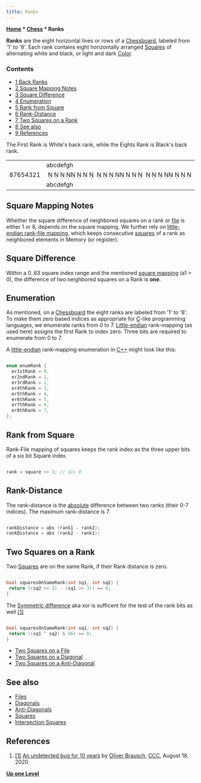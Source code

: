 ```yaml
---
title: Ranks
---
```

**[Home](Home "Home") \* [Chess](Chess "Chess") \* Ranks**


**Ranks** are the eight horizontal lines or rows of a [Chessboard](Chessboard "Chessboard"), labeled from '1' to '8'. Each rank contains eight horizontally arranged [Squares](Squares "Squares") of alternating white and black, or light and dark [Color](Color "Color"). 



### Contents


* [1 Back Ranks](#back-ranks)
* [2 Square Mapping Notes](#square-mapping-notes)
* [3 Square Difference](#square-difference)
* [4 Enumeration](#enumeration)
* [5 Rank from Square](#rank-from-square)
* [6 Rank-Distance](#rank-distance)
* [7 Two Squares on a Rank](#two-squares-on-a-rank)
* [8 See also](#see-also)
* [9 References](#references)






The First Rank is White's back rank, while the Eights Rank is Black's back rank.





|  |  |  |
| --- | --- | --- |
|  | abcdefgh |  |
| 87654321 |                                                                                                 ••••••••                                                •••••••• | 87654321 |
|  | abcdefgh |  |


## Square Mapping Notes


Whether the square difference of neighbored squares on a rank or [file](Files "Files") is either 1 or 8, depends on the square mapping. We further rely on [little-endian rank-file mapping](Square_Mapping_Considerations#LittleEndianRankFileMapping "Square Mapping Considerations"), which keeps consecutive [squares](Squares "Squares") of a rank as neighbored elements in Memory (or register).



## Square Difference


Within a 0..63 square index range and the mentioned [square mapping](Square_Mapping_Considerations#LittleEndianRankFileMapping "Square Mapping Considerations") (a1 = 0), the difference of two neighbored squares on a Rank is **one**.



## Enumeration


As mentioned, on a [Chessboard](Chessboard "Chessboard") the eight ranks are labeled from '1' to '8'. To make them zero based indices as appropriate for [C](C "C")-like programming languages, we enumerate ranks from 0 to 7. [Little-endian](Little-endian "Little-endian") rank-mapping (as used here) assigns the first Rank to index zero. Three bits are required to enumerate from 0 to 7.


A [little-endian](Little-endian "Little-endian") rank-mapping enumeration in [C++](Cpp "Cpp") might look like this: 




```C++

enum enumRank {
  er1stRank = 0,
  er2ndRank = 1,
  er3rdRank = 2,
  er4thRank = 3,
  er5thRank = 4,
  er6thRank = 5,
  er7thRank = 6,
  er8thRank = 7,
};

```

## Rank from Square


Rank-File mapping of squares keeps the rank index as the three upper bits of a six bit Square index.




```C++

rank = square >> 3; // div 8

```





## Rank-Distance


The rank-distance is the [absolute](Avoiding_Branches#Abs "Avoiding Branches") difference between two ranks (their 0-7 indices). The maximum rank-distance is 7.




```C++

rankDistance = abs (rank1 - rank2);
rankDistance = abs (rank2 - rank1);

```





## Two Squares on a Rank


Two [Squares](Squares "Squares") are on the same Rank, if their Rank distance is zero. 




```C++

bool squaresOnSameRank(int sq1, int sq2) {
 return ((sq2 >> 3) - (sq1 >> 3)) == 0;
}

```

The [Symmetric difference](https://en.wikipedia.org/wiki/Symmetric_difference) aka xor is sufficent for the test of the rank bits as well <a id="cite-note-1" href="#cite-ref-1">[1]</a>




```C++

bool squaresOnSameRank(int sq1, int sq2) {
 return ((sq1 ^ sq2) & 56) == 0;
}

```

* [Two Squares on a File](Files#TwoSquares "Files")
* [Two Squares on a Diagonal](Diagonals#TwoSquares "Diagonals")
* [Two Squares on a Anti-Diagonal](Anti-Diagonals#TwoSquares "Anti-Diagonals")


## See also


* [Files](Files "Files")
* [Diagonals](Diagonals "Diagonals")
* [Anti-Diagonals](Anti-Diagonals "Anti-Diagonals")
* [Squares](Squares "Squares")
* [Intersection Squares](Intersection_Squares "Intersection Squares")


## References


1. <a id="cite-ref-1" href="#cite-note-1">[1]</a> [An undetected bug for 10 years](http://talkchess.com/forum3/viewtopic.php?f=7&t=74821) by [Oliver Brausch](Oliver_Brausch "Oliver Brausch"), [CCC](CCC "CCC"), August 18, 2020

**[Up one Level](Chess "Chess")**







 
